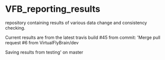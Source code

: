 # VFB_reporting_results
repository containing results of various data change and consistency checking.

 Current results are from the latest travis build #45 from commit: 'Merge pull request #6 from VirtualFlyBrain/dev

Saving results from testing' on master
